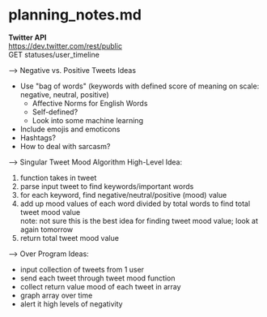 # planning_notes.md

**Twitter API**  
https://dev.twitter.com/rest/public  
GET statuses/user_timeline  

--> Negative vs. Positive Tweets Ideas    
- Use "bag of words" (keywords with defined score of meaning on scale: negative, neutral, positive)  
    - Affective Norms for English Words
    - Self-defined?
    - Look into some machine learning
- Include emojis and emoticons  
- Hashtags?  
- How to deal with sarcasm?  


--> Singular Tweet Mood Algorithm High-Level Idea:  
1. function takes in tweet  
2. parse input tweet to find keywords/important words  
3. for each keyword, find negative/neutral/positive (mood) value  
4. add up mood values of each word divided by total words to find total tweet mood value  
note: not sure this is the best idea for finding tweet mood value; look at again tomorrow  
5. return total tweet mood value  


--> Over Program Ideas:  
- input collection of tweets from 1 user  
- send each tweet through tweet mood function  
- collect return value mood of each tweet in array  
- graph array over time  
- alert it high levels of negativity  


